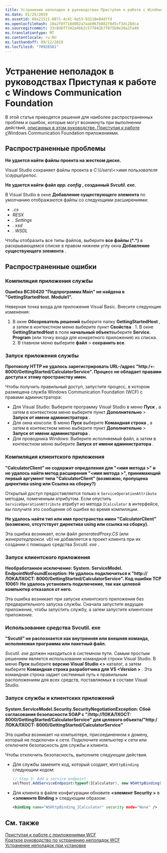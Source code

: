 ```yaml
---
title: Устранение неполадок в руководствах Приступая к работе с Windows Communication Foundation
ms.date: 01/25/2019
ms.assetid: 69a21511-0871-4c41-9a53-93110e84d7fd
ms.openlocfilehash: 10a2f8f718d802a7aab067b882f0d5cf3dc28dca
ms.sourcegitcommit: 33c8d6f7342a4bb2c577842b7f075b0e20a2fa40
ms.translationtype: MT
ms.contentlocale: ru-RU
ms.lasthandoff: 09/12/2019
ms.locfileid: "70928581"
---
```

# <a name="troubleshoot-the-get-started-with-windows-communication-foundation-tutorials"></a>Устранение неполадок в руководствах Приступая к работе с Windows Communication Foundation

В этой статье приводятся решения для наиболее распространенных проблем и ошибок, которые могут возникнуть при выполнении действий, [описанных в этом руководстве. Приступая к работе с](getting-started-tutorial.md)Windows Communication Foundation приложениями. 
  
## <a name="common-problems"></a>Распространенные проблемы

**Не удается найти файлы проекта на жестком диске.**

 Visual Studio сохраняет файлы проекта в *C:\Users\\&lt;&gt;имя пользователя \саурце\репос*.  

**Не удается найти файл *app. config* , созданный *Svcutil. exe*.**

 В Visual Studio в окне **Добавление существующего элемента** по умолчанию отображаются файлы со следующими расширениями: 

- *.cs* 
- *RESX* 
- *. Settings*
- *. xsd* 
- *. WSDL*

Чтобы отобразить все типы файлов, выберите **все файлы (\*.\*)** в раскрывающемся списке в правом нижнем углу окна **Добавление существующего элемента** .  
  
## <a name="common-errors"></a>Распространенные ошибки

### <a name="compile-the-service-application"></a>Компиляция приложения службы 

**Ошибка BC30420 "Подпрограмма Main" не найдена в "GettingStartedHost. Module1".**

Неверная точка входа для приложения Visual Basic. Внесите следующие изменения:

   1. В окне **Обозреватель решений** выберите папку **GettingStartedHost** , а затем в контекстном меню выберите пункт **Свойства** .
    1\. В окне **GettingStartedHost** в поле **начальный объект**выберите **Service. Program** (или точку входа для конкретного приложения) из списка. 
    2\. В главном меню выберите **файл** > **сохранить все**.

### <a name="run-the-service-application"></a>Запуск приложения службы 

**Протоколу HTTP не удалось зарегистрировать URL-\/адрес "http:/+: 8000/GettingStarted/CalculatorService". Процесс не обладает правами доступа к этому пространству имен.** 

 Чтобы получить правильный доступ, запустите процесс, в котором размещена служба Windows Communication Foundation (WCF) с правами администратора:

- Для Visual Studio: Выберите программу Visual Studio в меню **Пуск** , а затем в контекстном меню выберите пункт **Дополнительно** > **Запуск от имени администратора** .
- Для окна консоли: В меню **Пуск** выберите **Командная строка** , а затем в контекстном меню выберите пункт **Дополнительно** > **Запуск от имени администратора** .
- Для проводника Windows: Выберите исполняемый файл, а затем в контекстном меню выберите **Запуск от имени администратора** .

### <a name="compile-the-client-application"></a>Компиляция клиентского приложения

**"CalculatorClient" не содержит определения для "\<имя метода >" и не удалось найти метод расширения "\<имя метода >", принимающий первый аргумент типа "CalculatorClient" (возможно, пропущена директива using или Ссылка на сборку?)**  

Открытый доступ предоставляется только к `ServiceOperationAttribute` методам, помеченным атрибутом. Если опустить `ServiceOperationAttribute` атрибут из метода `ICalculator` в интерфейсе, вы получите это сообщение об ошибке во время компиляции.  

**Не удалось найти тип или имя пространства имен "CalculatorClient" (возможно, отсутствует директива using или ссылка на сборку).**

 Эта ошибка возникает, если файл *generatedProxy.CS* (или *женератедпрокси. vb*) не добавляется в проект клиента при их создании с помощью средства *Svcutil. exe* .  

### <a name="run-the-client-application"></a>Запуск клиентского приложения

**Необработанное исключение: System. ServiceModel. EndpointNotFoundException: Не удалось подключиться к "http:\//ЛОКАЛХОСТ: 8000/GettingStarted/CalculatorService". Код ошибки TCP 10061: Не удалось установить подключение, так как целевой компьютер отказался от него.**

Эта ошибка возникает при запуске клиентского приложения без предварительного запуска службы. Сначала запустите ведущее приложение, чтобы запустить службу, а затем запустите клиентское приложение.

### <a name="use-the-svcutilexe-tool"></a>Использование средства Svcutil. exe
   
**"Svcutil" не распознается как внутренняя или внешняя команда, исполняемая программа или пакетный файл.**

 *Svcutil. exe* должен находиться в системном пути. Самым простым решением является использование командной строки Visual Studio. В меню **Пуск** выберите **версию Visual Studio \<>** каталог, а затем выберите **Командная строка разработчика для VS \<Version >** . Эта командная строка задает системный путь к правильным расположениям для всех средств, поставляемых в составе Visual Studio.  
  
### <a name="run-the-service-and-client-applications"></a>Запуск службы и клиентских приложений

**System.ServiceModel.Security.SecurityNegotiationException: Сбой согласования безопасности SOAP с "\/http:/ЛОКАЛХОСТ: 8000/GettingStarted/CalculatorService" для целевого объекта\/"http:/ЛОКАЛХОСТ: 8000/GettingStarted/CalculatorService"**  

Эта ошибка возникает на компьютере, присоединенном к домену, который не подключен к сети. Подключите компьютер к сети или отключите безопасность для службы и клиента. 

Чтобы отключить безопасность, выполните следующие действия.

- Для службы замените код, который создает, `WSHttpBinding` следующим кодом:  
  
    ```csharp
    // Step 3: Add a service endpoint.
    selfhost.AddServiceEndpoint(typeof(ICalculator), new WSHttpBinding(SecurityMode.None), "CalculatorService");  
    ```

- Для клиента в файле конфигурации обновите  **\<элемент Security >** в  **\<элементе Binding >** следующим образом:  
  
    ```xml
    <binding name="WSHttpBinding_ICalculator" security mode="None" />
    ```  

## <a name="see-also"></a>См. также  
 [Приступая к работе с приложениями WCF](getting-started-tutorial.md)  
 [Краткое руководство по устранению неполадок WCF](wcf-troubleshooting-quickstart.md)  
 [Устранение неполадок при установке](troubleshooting-setup-issues.md)
